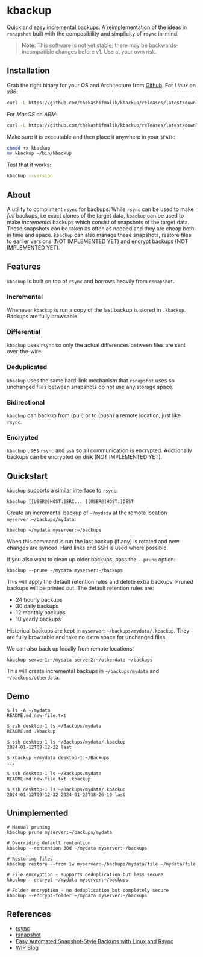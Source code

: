 # kbackup
Quick and easy incremental backups. A reimplementation of the ideas in `rsnapshot` built with the composibility and
simplicity of `rsync` in-mind.

> **Note**: This software is not yet stable; there may be backwards-incompatible changes before v1. Use at your own
> risk.

## Installation
Grab the right binary for your OS and Architecture from [Github](https://github.com/thekashifmalik/kbackup/releases).
For *Linux* on *x86*:
```bash
curl -L https://github.com/thekashifmalik/kbackup/releases/latest/download/kbackup-linux-amd64 > kbackup
```

For *MacOS* on *ARM*:
```bash
curl -L https://github.com/thekashifmalik/kbackup/releases/latest/download/kbackup-darwin-arm64 > kbackup
```

Make sure it is executable and then place it anywhere in your `$PATH`:

```bash
chmod +x kbackup
mv kbackup ~/bin/kbackup
```

Test that it works:

```bash
kbackup --version
```

## About
A utility to compliment `rsync` for backups. While `rsync` can be used to make _full_ backups, i.e exact clones of the
target data, `kbackup` can be used to make _incremental_ backups which consist of snapshots of the target data. These
snapshots can be taken as often as needed and they are cheap both in time and space. `kbackup` can also manage these
snapshots, restore files to earlier versions (NOT IMPLEMENTED YET) and encrypt backups (NOT IMPLEMENTED YET).

## Features
`kbackup` is built on top of `rsync` and borrows heavily from `rsnapshot`.

### Incremental
Whenever `kbackup` is run a copy of the last backup is stored in `.kbackup`. Backups are fully browsable.

### Differential
`kbackup` uses `rsync` so only the actual differences between files are sent over-the-wire.

### Deduplicated
`kbackup` uses the same hard-link mechanism that `rsnapshot` uses so unchanged files between snapshots do not use any
storage space.

### Bidirectional
`kbackup` can backup from (pull) or to (push) a remote location, just like `rsync`.

### Encrypted
`kbackup` uses `rsync` and `ssh` so all communication is encrypted. Addtionally backups can be encrypted on disk
(NOT IMPLEMENTED YET).



## Quickstart
`kbackup` supports a similar interface to `rsync`:

```
kbackup [[USER@]HOST:]SRC... [[USER@]HOST:]DEST
```

Create an incremental backup of `~/mydata` at the remote location `myserver:~/backups/mydata`:
```
kbackup ~/mydata myserver:~/backups
```

When this command is run the last backup (if any) is rotated and new changes are synced. Hard links and SSH is used
where possible.

If you also want to clean up older backups, pass the `--prune` option:
```
kbackup --prune ~/mydata myserver:~/backups
```

This will apply the default retention rules and delete extra backups. Pruned backups will be printed out. The default
retention rules are:
- 24 hourly backups
- 30 daily backups
- 12 monthly backups
- 10 yearly backups

Historical backups are kept in `myserver:~/backups/mydata/.kbackup`. They are fully browsable and take no extra space
for unchanged files.


We can also back up locally from remote locations:
```
kbackup server1:~/mydata server2:~/otherdata ~/backups
```
This will create incremental backups in `~/backups/mydata` and `~/backups/otherdata`.


## Demo

```
$ ls -A ~/mydata
README.md new-file.txt

$ ssh desktop-1 ls ~/Backups/mydata
README.md .kbackup

$ ssh desktop-1 ls ~/Backups/mydata/.kbackup
2024-01-12T09-12-32 last

$ kbackup ~/mydata desktop-1:~/Backups
...

$ ssh desktop-1 ls ~/Backups/mydata
README.md new-file.txt .kbackup

$ ssh desktop-1 ls ~/Backups/mydata/.kbackup
2024-01-12T09-12-32 2024-01-23T18-26-10 last
```


## Unimplemented

```
# Manual pruning
kbackup prune myserver:~/backups/mydata

# Overriding default rentention
kbackup --rentention 30d ~/mydata myserver:~/backups

# Restoring files
kbackup restore --from 1w myserver:~/backups/mydata/file ~/mydata/file

# File encryption - supports deduplication but less secure
kbackup --encrypt ~/mydata myserver:~/backups

# Folder encryption - no deduplication but completely secure
kbackup --encrypt-folder ~/mydata myserver:~/backups

```

## References
- [rsync](https://rsync.samba.org/)
- [rsnapshot](https://rsnapshot.org/)
- [Easy Automated Snapshot-Style Backups with Linux and Rsync](http://www.mikerubel.org/computers/rsync_snapshots/)
- [WIP Blog](blog)
